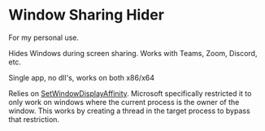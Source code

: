 # Window Sharing Hider

 For my personal use.

 Hides Windows during screen sharing. Works with Teams, Zoom, Discord, etc.
 
 Single app, no dll's, works on both x86/x64
 
 Relies on [SetWindowDisplayAffinity](https://docs.microsoft.com/en-us/windows/win32/api/winuser/nf-winuser-setwindowdisplayaffinity). Microsoft specifically restricted it to only work on windows where the current process is the owner of the window. This works by creating a thread in the target process to bypass that restriction.